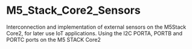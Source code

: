 # M5_Stack_Core2_Sensors
Interconnection and implementation of external sensors on the M5Stack Core2, for later use IoT applications. Using the I2C PORTA, PORTB and PORTC ports on the M5 STACK Core2
